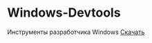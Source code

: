 # Windows-Devtools
Инструменты разработчика Windows
[Скачать](https://github.com/NikitaBashirov/Windows-Devtools/blob/main/devtool.msc)
